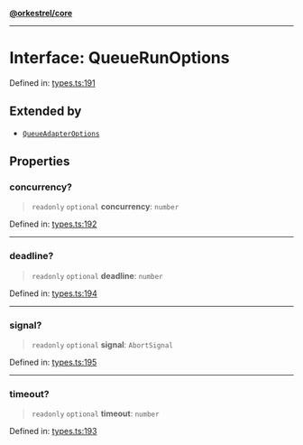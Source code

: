 [**@orkestrel/core**](../index.md)

***

# Interface: QueueRunOptions

Defined in: [types.ts:191](https://github.com/orkestrel/core/blob/98df1af1b029ad0f39e413b90869151f4152e5dd/src/types.ts#L191)

## Extended by

- [`QueueAdapterOptions`](QueueAdapterOptions.md)

## Properties

### concurrency?

> `readonly` `optional` **concurrency**: `number`

Defined in: [types.ts:192](https://github.com/orkestrel/core/blob/98df1af1b029ad0f39e413b90869151f4152e5dd/src/types.ts#L192)

***

### deadline?

> `readonly` `optional` **deadline**: `number`

Defined in: [types.ts:194](https://github.com/orkestrel/core/blob/98df1af1b029ad0f39e413b90869151f4152e5dd/src/types.ts#L194)

***

### signal?

> `readonly` `optional` **signal**: `AbortSignal`

Defined in: [types.ts:195](https://github.com/orkestrel/core/blob/98df1af1b029ad0f39e413b90869151f4152e5dd/src/types.ts#L195)

***

### timeout?

> `readonly` `optional` **timeout**: `number`

Defined in: [types.ts:193](https://github.com/orkestrel/core/blob/98df1af1b029ad0f39e413b90869151f4152e5dd/src/types.ts#L193)
